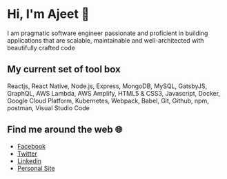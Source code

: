 # Hi, I'm Ajeet 👋

I am pragmatic software engineer passionate and proficient in building applications that are scalable, maintainable and well-architected with beautifully crafted code

## My current set of tool box
Reactjs, React Native, Node.js, Express, MongoDB, MySQL, GatsbyJS, GraphQL, AWS Lambda, AWS Amplify, HTML5 & CSS3, Javascript, Docker, Google Cloud Platform, Kubernetes, Webpack, Babel, Git, Github, npm, postman, Visual Studio Code

## Find me around the web :globe_with_meridians:
- [Facebook](https://www.facebook.com/chaulagain.ajeet) 
- [Twitter](https://twitter.com/ajeetsweb) 
- [Linkedin](https://www.linkedin.com/in/ajeet-chaulagain/) 
- [Personal Site](https://ajeetchaulagain.com/)

